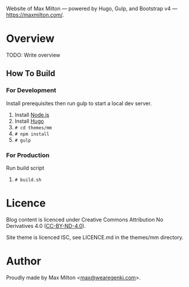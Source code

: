 Website of Max Milton &mdash; powered by Hugo, Gulp, and Bootstrap v4 &mdash; <https://maxmilton.com/>.

# Overview

TODO: Write overview

## How To Build

### For Development

Install prerequisites then run gulp to start a local dev server.

1. Install [Node.js](https://nodejs.org/)
2. Install [Hugo](https://github.com/spf13/hugo/releases)
2. `# cd themes/mm`
2. `# npm install`
3. `# gulp`

### For Production

Run build script

1. `# build.sh`

# Licence

Blog content is licenced under Creative Commons Attribution No Derivatives 4.0 ([CC-BY-ND-4.0](http://creativecommons.org/licenses/by-nd/4.0/legalcode)).

Site theme is licenced ISC, see LICENCE.md in the themes/mm directory.

# Author

Proudly made by Max Milton &lt;<max@wearegenki.com>&gt;.
